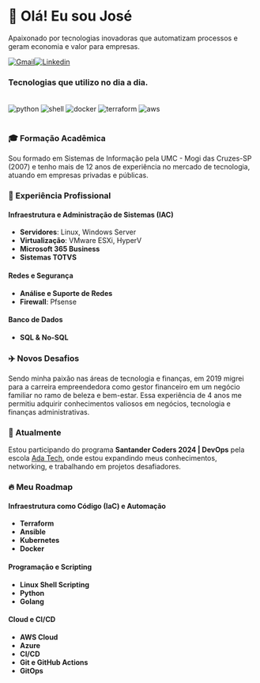 # 👋 Olá! Eu sou José

Apaixonado por tecnologias inovadoras que automatizam processos e geram economia e valor para empresas.

[![Gmail](https://img.shields.io/badge/Gmail-333333?style=for-the-badge&logo=gmail&logoColor=red)](mailto:jnc.vip@gmail.com)[![Linkedin](https://img.shields.io/badge/LinkedIn-0077B5?style=for-the-badge&logo=linkedin&logoColor=white)](https://www.linkedin.com/in/jcendrette/)

### Tecnologias que utilizo no dia a dia.
<div style="display:inline_block"><br/>
    <img align="center" alt="python" src="https://img.shields.io/badge/Python-14354C?style=for-the-badge&logo=python&logoColor=white"/>
    <img align="center" alt="shell" src="https://img.shields.io/badge/shell_script-%23121011.svg?style=for-the-badge&logo=gnu-bash&logoColor=white"/>
    <img align="center" alt="docker" src="https://img.shields.io/badge/docker-%230db7ed.svg?style=for-the-badge&logo=docker&logoColor=white"/>
    <img align="center" alt="terraform" src="https://img.shields.io/badge/terraform-%235835CC.svg?style=for-the-badge&logo=terraform&logoColor=white"/>
    <img align="center" alt="aws" src="https://img.shields.io/badge/AWS-%23FF9900.svg?style=for-the-badge&logo=amazon-aws&logoColor=white"/>
</div><br/>

### 🎓 Formação Acadêmica
Sou formado em Sistemas de Informação pela UMC - Mogi das Cruzes-SP (2007) e tenho mais de 12 anos de experiência no mercado de tecnologia, atuando em empresas privadas e públicas.

### 💼 Experiência Profissional

#### Infraestrutura e Administração de Sistemas (IAC)
- **Servidores**: Linux, Windows Server
- **Virtualização**: VMware ESXi, HyperV
- **Microsoft 365 Business**
- **Sistemas TOTVS**

#### Redes e Segurança
- **Análise e Suporte de Redes**
- **Firewall**: Pfsense

#### Banco de Dados
- **SQL & No-SQL**

### ✈️ Novos Desafios
Sendo minha paixão nas áreas de tecnologia e finanças, em 2019 migrei para a carreira empreendedora como gestor financeiro em um negócio familiar no ramo de beleza e bem-estar. Essa experiência de 4 anos me permitiu adquirir conhecimentos valiosos em negócios, tecnologia e finanças administrativas.

### 🚀 Atualmente
Estou participando do programa **Santander Coders 2024 | DevOps** pela escola [Ada Tech](https://ada.tech), onde estou expandindo meus conhecimentos, networking, e trabalhando em projetos desafiadores.

### 🔥 Meu Roadmap 

#### Infraestrutura como Código (IaC) e Automação
- **Terraform**
- **Ansible**
- **Kubernetes**
- **Docker**

#### Programação e Scripting
- **Linux Shell Scripting**
- **Python**
- **Golang**

#### Cloud e CI/CD
- **AWS Cloud**
- **Azure**
- **CI/CD**
- **Git e GitHub Actions**
- **GitOps**

